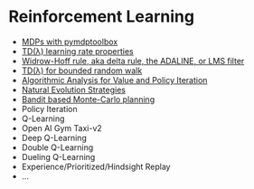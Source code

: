 # Reinforcement Learning
- [MDPs with pymdptoolbox](pymdptoolbox.ipynb)
- [TD(λ) learning rate properties](TD(lambda)%2BLearning%2BRate%2BProperties.ipynb)
- [Widrow-Hoff rule, aka delta rule, the ADALINE, or LMS filter](Widrow-Hoff.ipynb)
- [TD(λ) for bounded random walk](TD-lambda-for-bounded-random-walk.ipynb)
- [Algorithmic Analysis for Value and Policy Iteration](Algorithmic-Analysis-for-Value-and-Policy-Iteration.ipynb)
- [Natural Evolution Strategies](Natural-Evolution-Strategies.ipynb)
- [Bandit based Monte-Carlo planning](Bandit-based-monte-carlo-planning.ipynb)
- Policy Iteration
- Q-Learning
- Open AI Gym Taxi-v2
- Deep Q-Learning
- Double Q-Learning
- Dueling Q-Learning
- Experience/Prioritized/Hindsight Replay
- ...
